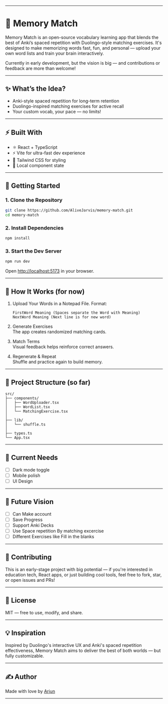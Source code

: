 
---

# 🧠 Memory Match

Memory Match is an open-source vocabulary learning app that blends the best of Anki’s spaced repetition with Duolingo-style matching exercises. It's designed to make memorizing words fast, fun, and personal — upload your own word lists and train your brain interactively.

Currently in early development, but the vision is big — and contributions or feedback are more than welcome!

---

## ✨ What’s the Idea?

- Anki-style spaced repetition for long-term retention
- Duolingo-inspired matching exercises for active recall
- Your custom vocab, your pace — no limits!

---

## ⚡ Built With

- ⚛️ React + TypeScript
- ⚡ Vite for ultra-fast dev experience
- 💨 Tailwind CSS for styling
- 🧠 Local component state

---

## 🚀 Getting Started

### 1. Clone the Repository

```bash
git clone https://github.com/AliveJarvis/memory-match.git
cd memory-match
```

### 2. Install Dependencies

```bash
npm install
```

### 3. Start the Dev Server

```bash
npm run dev
```

Open [http://localhost:5173](http://localhost:5173) in your browser.

---

## 🧪 How It Works (for now)

1. Upload Your Words in a Notepad File. 
   Format:  
   ```
   FirstWord Meaning (Spaces separate the Word with Meaning)
   NextWord Meaning (Next line is for new word)
   ```

2. Generate Exercises  
   The app creates randomized matching cards.

3. Match Terms  
   Visual feedback helps reinforce correct answers.

4. Regenerate & Repeat  
   Shuffle and practice again to build memory.

---

## 📂 Project Structure (so far)

```
src/
├── components/
│   ├── WordUploader.tsx
│   ├── WordList.tsx
│   └── MatchingExercise.tsx
│
├── lib/
│   └── shuffle.ts
│
├── types.ts
└── App.tsx
```

---

## 📌 Current Needs

- [ ] Dark mode toggle
- [ ] Mobile polish
- [ ] UI Design

---

## 📌 Future Vision

- [ ] Can Make account
- [ ] Save Progress
- [ ] Support Anki Decks
- [ ] Use Space repetition By matching excercise
- [ ] Different Exercises like Fill in the blanks

---

## 🙌 Contributing

This is an early-stage project with big potential — if you're interested in education tech, React apps, or just building cool tools, feel free to fork, star, or open issues and PRs!

---

## 📄 License

MIT — free to use, modify, and share.

---

## 💡 Inspiration

Inspired by Duolingo's interactive UX and Anki's spaced repetition effectiveness, Memory Match aims to deliver the best of both worlds — but fully customizable.

---

## ✍️ Author

Made with love by [Arjun](https://github.com/AliveJarvis)

---